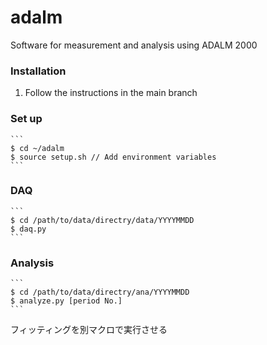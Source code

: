 # adalm
Software for measurement and analysis using ADALM 2000

### Installation
1. Follow the instructions in the main branch

### Set up
    ```
    $ cd ~/adalm
    $ source setup.sh // Add environment variables
    ```

### DAQ
    ```
    $ cd /path/to/data/directry/data/YYYYMMDD
    $ daq.py
    ```

### Analysis
    ```
    $ cd /path/to/data/directry/ana/YYYYMMDD
    $ analyze.py [period No.]
    ```

フィッティングを別マクロで実行させる